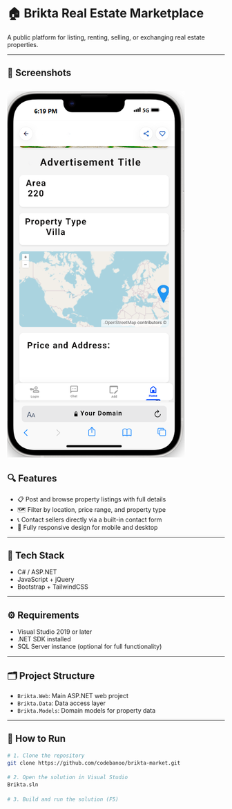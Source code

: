 # 🏠 Brikta Real Estate Marketplace

A public platform for listing, renting, selling, or exchanging real estate properties.

---

## 📸 Screenshots

![Adverisement Details](images/AdvertisementDetails.png)
---

## 🔍 Features

- 📋 Post and browse property listings with full details
- 🗺️ Filter by location, price range, and property type
- 📞 Contact sellers directly via a built-in contact form
- 📱 Fully responsive design for mobile and desktop

---

## 🧰 Tech Stack

- C# / ASP.NET
- JavaScript + jQuery
- Bootstrap + TailwindCSS

---

## ⚙️ Requirements

- Visual Studio 2019 or later
- .NET SDK installed
- SQL Server instance (optional for full functionality)

---

## 🗂️ Project Structure

- `Brikta.Web`: Main ASP.NET web project
- `Brikta.Data`: Data access layer
- `Brikta.Models`: Domain models for property data

---

## 🚀 How to Run

```bash
# 1. Clone the repository
git clone https://github.com/codebanoo/brikta-market.git

# 2. Open the solution in Visual Studio
Brikta.sln

# 3. Build and run the solution (F5)
